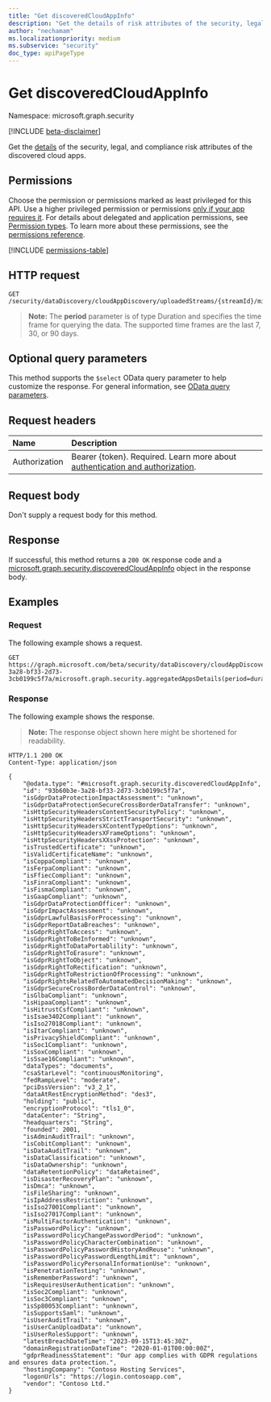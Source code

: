 ```yaml
---
title: "Get discoveredCloudAppInfo"
description: "Get the details of risk attributes of the security, legal, and compliance risk attributes of the discovered cloud apps."
author: "nechamam"
ms.localizationpriority: medium
ms.subservice: "security"
doc_type: apiPageType
---
```


# Get discoveredCloudAppInfo

Namespace: microsoft.graph.security

[!INCLUDE [beta-disclaimer](../../includes/beta-disclaimer.md)]

Get the [details](../resources/security-discoveredcloudappinfo.md) of the security, legal, and compliance risk attributes of the discovered cloud apps.

## Permissions

Choose the permission or permissions marked as least privileged for this API. Use a higher privileged permission or permissions [only if your app requires it](/graph/permissions-overview#best-practices-for-using-microsoft-graph-permissions). For details about delegated and application permissions, see [Permission types](/graph/permissions-overview#permission-types). To learn more about these permissions, see the [permissions reference](/graph/permissions-reference).

<!-- {
  "blockType": "permissions",
  "name": "security-discoveredcloudappinfo-get-permissions"
}
-->
[!INCLUDE [permissions-table](../includes/permissions/security-discoveredcloudappinfo-get-permissions.md)]

## HTTP request

<!-- {
  "blockType": "ignored"
}
-->
``` http
GET /security/dataDiscovery/cloudAppDiscovery/uploadedStreams/{streamId}/microsoft.graph.security.aggregatedAppsDetails(period=duration'{duration}')/{appId}/appInfo
```

> **Note:** The **period** parameter is of type Duration and specifies the time frame for querying the data. The supported time frames are the last 7, 30, or 90 days.

## Optional query parameters

This method supports the `$select` OData query parameter to help customize the response. For general information, see [OData query parameters](/graph/query-parameters).

## Request headers

|Name|Description|
|:---|:---|
|Authorization|Bearer {token}. Required. Learn more about [authentication and authorization](/graph/auth/auth-concepts).|

## Request body

Don't supply a request body for this method.

## Response

If successful, this method returns a `200 OK` response code and a [microsoft.graph.security.discoveredCloudAppInfo](../resources/security-discoveredcloudappinfo.md) object in the response body.

## Examples

### Request

The following example shows a request.
<!-- {
  "blockType": "request",
  "name": "get_discoveredcloudappinfo"
}
-->
``` http
GET https://graph.microsoft.com/beta/security/dataDiscovery/cloudAppDiscovery/uploadedStreams/93b60b3e-3a28-bf33-2d73-3cb0199c5f7a/microsoft.graph.security.aggregatedAppsDetails(period=duration'P90D')/12345/appInfo
```


### Response

The following example shows the response.
>**Note:** The response object shown here might be shortened for readability.
<!-- {
  "blockType": "response",
  "truncated": true,
  "@odata.type": "microsoft.graph.security.discoveredCloudAppInfo"
}
-->
``` http
HTTP/1.1 200 OK
Content-Type: application/json

{
    "@odata.type": "#microsoft.graph.security.discoveredCloudAppInfo",
    "id": "93b60b3e-3a28-bf33-2d73-3cb0199c5f7a",
    "isGdprDataProtectionImpactAssessment": "unknown",
    "isGdprDataProtectionSecureCrossBorderDataTransfer": "unknown",
    "isHttpSecurityHeadersContentSecurityPolicy": "unknown",
    "isHttpSecurityHeadersStrictTransportSecurity": "unknown",
    "isHttpSecurityHeadersXContentTypeOptions": "unknown",
    "isHttpSecurityHeadersXFrameOptions": "unknown",
    "isHttpSecurityHeadersXXssProtection": "unknown",
    "isTrustedCertificate": "unknown",
    "isValidCertificateName": "unknown",
    "isCoppaCompliant": "unknown",
    "isFerpaCompliant": "unknown",
    "isFfiecCompliant": "unknown",
    "isFinraCompliant": "unknown",
    "isFismaCompliant": "unknown",
    "isGaapCompliant": "unknown",
    "isGdprDataProtectionOfficer": "unknown",
    "isGdprImpactAssessment": "unknown",
    "isGdprLawfulBasisForProcessing": "unknown",
    "isGdprReportDataBreaches": "unknown",
    "isGdprRightToAccess": "unknown",
    "isGdprRightToBeInformed": "unknown",
    "isGdprRightToDataPortablility": "unknown",
    "isGdprRightToErasure": "unknown",
    "isGdprRightToObject": "unknown",
    "isGdprRightToRectification": "unknown",
    "isGdprRightToRestrictionOfProcessing": "unknown",
    "isGdprRightsRelatedToAutomatedDecisionMaking": "unknown",
    "isGdprSecureCrossBorderDataControl": "unknown",
    "isGlbaCompliant": "unknown",
    "isHipaaCompliant": "unknown",
    "isHitrustCsfCompliant": "unknown",
    "isIsae3402Compliant": "unknown",
    "isIso27018Compliant": "unknown",
    "isItarCompliant": "unknown",
    "isPrivacyShieldCompliant": "unknown",
    "isSoc1Compliant": "unknown",
    "isSoxCompliant": "unknown",
    "isSsae16Compliant": "unknown",
    "dataTypes": "documents",
    "csaStarLevel": "continuousMonitoring",
    "fedRampLevel": "moderate",
    "pciDssVersion": "v3_2_1",
    "dataAtRestEncryptionMethod": "des3",
    "holding": "public",
    "encryptionProtocol": "tls1_0",
    "dataCenter": "String",
    "headquarters": "String",
    "founded": 2001,
    "isAdminAuditTrail": "unknown",
    "isCobitCompliant": "unknown",
    "isDataAuditTrail": "unknown",
    "isDataClassification": "unknown",
    "isDataOwnership": "unknown",
    "dataRetentionPolicy": "dataRetained",
    "isDisasterRecoveryPlan": "unknown",
    "isDmca": "unknown",
    "isFileSharing": "unknown",
    "isIpAddressRestriction": "unknown",
    "isIso27001Compliant": "unknown",
    "isIso27017Compliant": "unknown",
    "isMultiFactorAuthentication": "unknown",
    "isPasswordPolicy": "unknown",
    "isPasswordPolicyChangePasswordPeriod": "unknown",
    "isPasswordPolicyCharacterCombination": "unknown",
    "isPasswordPolicyPasswordHistoryAndReuse": "unknown",
    "isPasswordPolicyPasswordLengthLimit": "unknown",
    "isPasswordPolicyPersonalInformationUse": "unknown",
    "isPenetrationTesting": "unknown",
    "isRememberPassword": "unknown",
    "isRequiresUserAuthentication": "unknown",
    "isSoc2Compliant": "unknown",
    "isSoc3Compliant": "unknown",
    "isSp80053Compliant": "unknown",
    "isSupportsSaml": "unknown",
    "isUserAuditTrail": "unknown",
    "isUserCanUploadData": "unknown",
    "isUserRolesSupport": "unknown",
    "latestBreachDateTime": "2023-09-15T13:45:30Z",
    "domainRegistrationDateTime": "2020-01-01T00:00:00Z",
    "gdprReadinessStatement": "Our app complies with GDPR regulations and ensures data protection.",
    "hostingCompany": "Contoso Hosting Services",
    "logonUrls": "https://login.contosoapp.com",
    "vendor": "Contoso Ltd."
}
```

